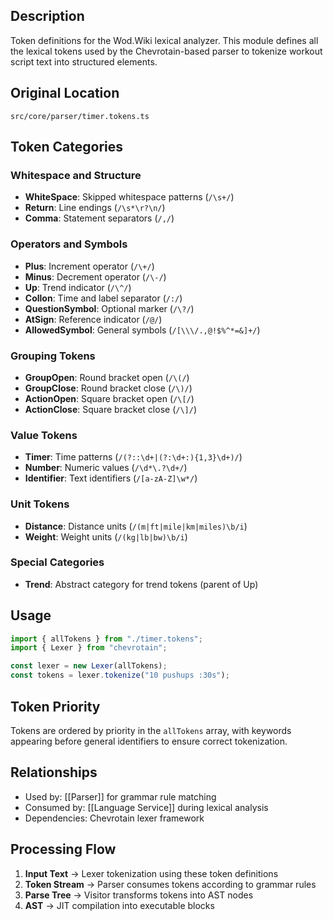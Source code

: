## Description
Token definitions for the Wod.Wiki lexical analyzer. This module defines all the lexical tokens used by the Chevrotain-based parser to tokenize workout script text into structured elements.

## Original Location
`src/core/parser/timer.tokens.ts`

## Token Categories

### Whitespace and Structure
- **WhiteSpace**: Skipped whitespace patterns (`/\s+/`)
- **Return**: Line endings (`/\s*\r?\n/`)
- **Comma**: Statement separators (`/,/`)

### Operators and Symbols
- **Plus**: Increment operator (`/\+/`)
- **Minus**: Decrement operator (`/\-/`)
- **Up**: Trend indicator (`/\^/`)
- **Collon**: Time and label separator (`/:/`)
- **QuestionSymbol**: Optional marker (`/\?/`)
- **AtSign**: Reference indicator (`/@/`)
- **AllowedSymbol**: General symbols (`/[\\\/.,@!$%^*=&]+/`)

### Grouping Tokens
- **GroupOpen**: Round bracket open (`/\(/`)
- **GroupClose**: Round bracket close (`/\)/`)
- **ActionOpen**: Square bracket open (`/\[/`)
- **ActionClose**: Square bracket close (`/\]/`)

### Value Tokens
- **Timer**: Time patterns (`/(?::\d+|(?:\d+:){1,3}\d+)/`)
- **Number**: Numeric values (`/\d*\.?\d+/`)
- **Identifier**: Text identifiers (`/[a-zA-Z]\w*/`)

### Unit Tokens
- **Distance**: Distance units (`/(m|ft|mile|km|miles)\b/i`)
- **Weight**: Weight units (`/(kg|lb|bw)\b/i`)

### Special Categories
- **Trend**: Abstract category for trend tokens (parent of Up)

## Usage

```typescript
import { allTokens } from "./timer.tokens";
import { Lexer } from "chevrotain";

const lexer = new Lexer(allTokens);
const tokens = lexer.tokenize("10 pushups :30s");
```

## Token Priority

Tokens are ordered by priority in the `allTokens` array, with keywords appearing before general identifiers to ensure correct tokenization.

## Relationships

- Used by: [[Parser]] for grammar rule matching
- Consumed by: [[Language Service]] during lexical analysis
- Dependencies: Chevrotain lexer framework

## Processing Flow

1. **Input Text** → Lexer tokenization using these token definitions
2. **Token Stream** → Parser consumes tokens according to grammar rules
3. **Parse Tree** → Visitor transforms tokens into AST nodes
4. **AST** → JIT compilation into executable blocks
